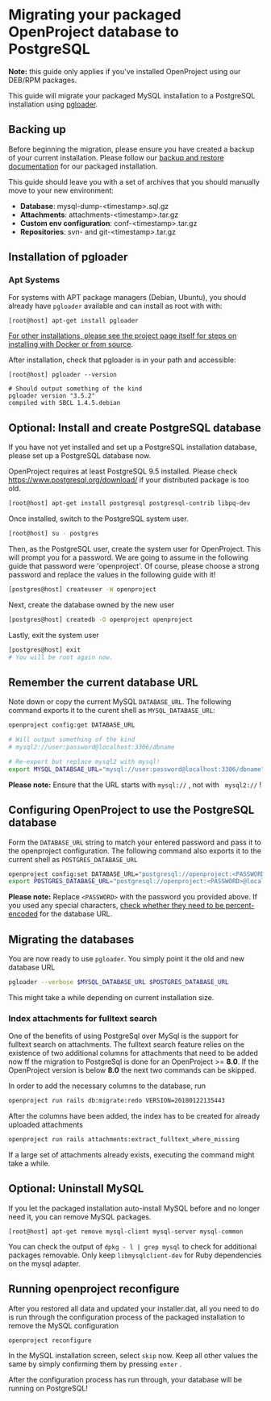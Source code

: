 # Migrating your packaged OpenProject database to PostgreSQL

**Note:** this guide only applies if you've installed OpenProject using our DEB/RPM packages.

This guide will migrate your packaged MySQL installation to a PostgreSQL installation using [pgloader](https://github.com/dimitri/pgloader). 

## Backing up

Before beginning the migration, please ensure you have created a backup of your current installation. Please follow our [backup and restore documentation](https://www.openproject.org/operations/backup/backup-guide-packaged-installation/) for our packaged installation.

This guide should leave you with a set of archives that you should manually move to your new environment:

- **Database**: mysql-dump-\<timestamp>.sql.gz
- **Attachments**: attachments-\<timestamp>.tar.gz
- **Custom env configuration**: conf-\<timestamp>.tar.gz
- **Repositories**: svn- and git-\<timestamp>.tar.gz



## Installation of pgloader



### Apt Systems

For systems with APT package managers (Debian, Ubuntu), you should already have `pgloader` available and can install as root with with:

```
[root@host] apt-get install pgloader
```



[For other installations, please see the project page itself for steps on installing with Docker or from source](https://github.com/dimitri/pgloader#install).



After installation, check that pgloader is in your path and accessible:



```
[root@host] pgloader --version

# Should output something of the kind
pgloader version "3.5.2"
compiled with SBCL 1.4.5.debian
```





## Optional: Install and create PostgreSQL database

If you have not yet installed and set up a PostgreSQL installation database, please set up a PostgreSQL database now. 

OpenProject requires at least PostgreSQL 9.5 installed. Please check <https://www.postgresql.org/download/> if your distributed package is too old.

```bash
[root@host] apt-get install postgresql postgresql-contrib libpq-dev
```

Once installed, switch to the PostgreSQL system user.

```bash
[root@host] su - postgres
```

Then, as the PostgreSQL user, create the system user for OpenProject. This will prompt you for a password. We are going to assume in the following guide that password were 'openproject'. Of course, please choose a strong password and replace the values in the following guide with it!

```bash
[postgres@host] createuser -W openproject
```

Next, create the database owned by the new user

```bash
[postgres@host] createdb -O openproject openproject
```

Lastly, exit the system user

```bash
[postgres@host] exit
# You will be root again now.
```

## Remember the current database URL

Note down or copy the current MySQL `DATABASE_URL`. The following command exports it to the curent shell as `MYSQL_DATABASE_URL`:

```bash
openproject config:get DATABASE_URL

# Will output something of the kind
# mysql2://user:password@localhost:3306/dbname

# Re-export but replace mysql2 with mysql!
export MYSQL_DATABSAE_URL="mysql://user:password@localhost:3306/dbname"
```



**Please note:** Ensure that the URL starts with `mysql://` , not with ` mysql2://` !



## Configuring OpenProject to use the PostgreSQL database

Form the `DATABASE_URL` string to match your entered password and pass it to the openproject configuration. The following command also exports it to the current shell as `POSTGRES_DATABASE_URL`

```bash
openproject config:set DATABASE_URL="postgresql://openproject:<PASSWORD>@localhost/openproject"
export POSTGRES_DATABASE_URL="postgresql://openproject:<PASSWORD>@localhost/openproject"
```



**Please note:**  Replace  `<PASSWORD>`  with the password you provided above. If you used any special characters, [check whether they need to be percent-encoded](https://developer.mozilla.org/en-US/docs/Glossary/percent-encoding) for the database URL.



## Migrating the databases

You are now ready to use `pgloader`. You simply point it the old and new database URL

```bash
pgloader --verbose $MYSQL_DATABASE_URL $POSTGRES_DATABASE_URL
```

This might take a while depending on current installation size.

### Index attachments for fulltext search

One of the benefits of using PostgreSql over MySql is the support for fulltext search on attachments. The fulltext search feature relies on the existence of two additional columns for attachments that need to be added now ff the migration to PostgreSql is done for an OpenProject >= **8.0**. If the OpenProject version is below **8.0** the next two commands can be skipped.

In order to add the necessary columns to the database, run

```bash
openproject run rails db:migrate:redo VERSION=20180122135443
```

After the columns have been added, the index has to be created for already uploaded attachments

```bash
openproject run rails attachments:extract_fulltext_where_missing
```

If a large set of attachments already exists, executing the command might take a while.


## Optional: Uninstall MySQL

If you let the packaged installation auto-install MySQL before and no longer need it, you can remove MySQL packages. 

```
[root@host] apt-get remove mysql-client mysql-server mysql-common
```

You can check the output of `dpkg - l | grep mysql` to check for additional packages removable. Only keep `libmysqlclient-dev`  for Ruby dependencies on the mysql adapter.



## Running openproject reconfigure

After you restored all data and updated your installer.dat, all you need to do is run through the configuration process of the packaged installation to remove the MySQL configuration

```bash
openproject reconfigure
```



In the MySQL installation screen, select `skip` now. Keep all other values the same by simply confirming them by pressing  `enter` .



After the configuration process has run through, your database will be running on PostgreSQL!
